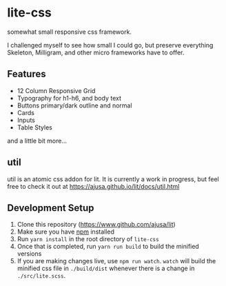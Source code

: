 # lite-css


somewhat small responsive css framework.

I challenged myself to see how small I could go, but preserve everything Skeleton, Milligram, and other micro frameworks have to offer.

## Features
* 12 Column Responsive Grid
* Typography for h1-h6, and body text
* Buttons primary/dark outline and normal
* Cards
* Inputs
* Table Styles

and a little bit more...

## util
util is an atomic css addon for lit. It is currently a work in progress, but feel free to check it out at https://ajusa.github.io/lit/docs/util.html


## Development Setup
1. Clone this repository (https://www.github.com/ajusa/lit)
2. Make sure you have [npm](https://www.npmjs.com/get-npm) installed
3. Run `yarn install` in the root directory of `lite-css`
4. Once that is completed, run `yarn run build` to build the minified versions
5. If you are making changes live, use `npm run watch`. `watch` will build the minified css file in `./build/dist` whenever there is a change in `./src/lite.scss`.